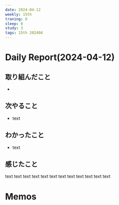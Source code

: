 ```yaml
---
date: 2024-04-12
weekly: 15th
traning: 0
sleep: 0
study: 3
tags: 15th 202404 
---
```

# Daily Report(2024-04-12)
## 取り組んだこと
- 
## 次やること
- text
## わかったこと
- text
## 感じたこと
text text text text text text text text text text text text
# Memos